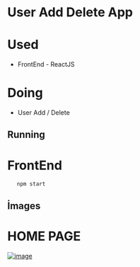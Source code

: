 # User Add Delete App

# Used

- FrontEnd - ReactJS 


# Doing

- User Add / Delete



## Running


# FrontEnd

```shell
   npm start 

```


## İmages

<h1>HOME PAGE</h1>

[![image](https://i.hizliresim.com/sau9k46.jpeg)](https://hizliresim.com/sau9k46)

















